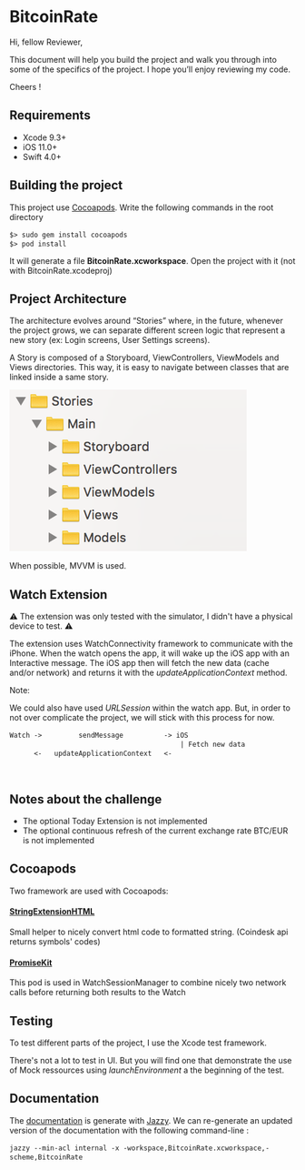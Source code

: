 # BitcoinRate

Hi, fellow Reviewer,

This document will help you build the project and walk you through into some of the specifics of the project. I hope you’ll enjoy reviewing my code.

Cheers !

## Requirements

- Xcode 9.3+ 
- iOS 11.0+ 
- Swift 4.0+

## Building the project

This project use [Cocoapods](https://cocoapods.org). Write the following commands in the root directory 

```
$> sudo gem install cocoapods
$> pod install
```

It will generate a file **BitcoinRate.xcworkspace**. Open the project with it (not with BitcoinRate.xcodeproj)

## Project Architecture

The architecture evolves around “Stories” where, in the future, whenever the project grows, we can separate different screen logic that represent a new story (ex: Login screens, User Settings screens).

A Story is composed of a Storyboard, ViewControllers, ViewModels and Views directories. This way, it is easy to navigate between classes that are linked inside a same story.

![GitHub Logo](documentation/doc_stories.png)

When possible, MVVM is used.

## Watch Extension

⚠️ The extension was only tested with the simulator, I didn't have a physical device to test.  ⚠

The extension uses WatchConnectivity framework to communicate with the iPhone.
When the watch opens the app, it will wake up the iOS app with an Interactive message. The iOS app then will fetch the new data (cache and/or network) and returns it with the *updateApplicationContext* method.

Note:

We could also have used *URLSession* within the watch app. But, in order to not over complicate the project, we will stick with this process for now. 

```
Watch ->         sendMessage          -> iOS
                                          | Fetch new data
      <-   updateApplicationContext   <-
```
️

## Notes about the challenge

- The optional Today Extension is not implemented
- The optional continuous refresh of the current exchange rate BTC/EUR is not implemented

## Cocoapods

Two framework are used with Cocoapods:

#### [StringExtensionHTML](https://github.com/adela-chang/StringExtensionHTML)

Small helper to nicely convert html code to formatted string. (Coindesk api returns symbols' codes)

#### [PromiseKit](https://github.com/mxcl/PromiseKit)

This pod is used in WatchSessionManager to combine nicely two network calls before returning both results to the Watch

## Testing

To test different parts of the project, I use the Xcode test framework.

There's not a lot to test in UI. But you will find one that demonstrate the use of Mock ressources using *launchEnvironment* a the beginning of the test.

## Documentation

The [documentation](./docs) is generate with [Jazzy](https://github.com/realm/jazzy). We can re-generate an updated version of the documentation with the following command-line :

```
jazzy --min-acl internal -x -workspace,BitcoinRate.xcworkspace,-scheme,BitcoinRate
```